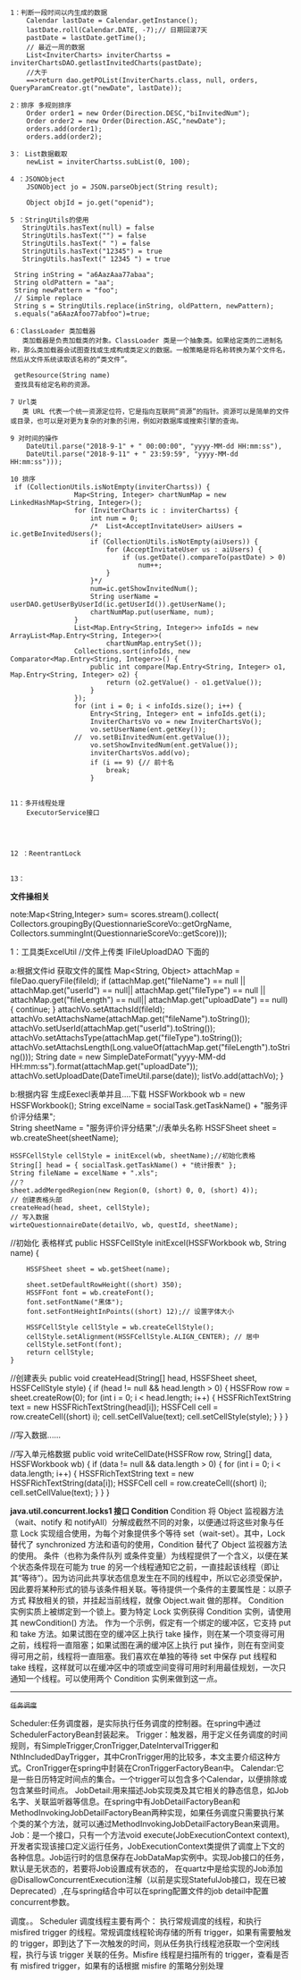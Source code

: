 ```
1：判断一段时间以内生成的数据
	Calendar lastDate = Calendar.getInstance();
	lastDate.roll(Calendar.DATE, -7);// 日期回滚7天
	pastDate = lastDate.getTime();
	// 最近一周的数据
	List<InviterCharts> inviterChartss = inviterChartsDAO.getlastInvitedCharts(pastDate);	
	//大于
	==>return dao.getPOList(InviterCharts.class, null, orders, QueryParamCreator.gt("newDate", lastDate));

2：排序 多规则排序
	Order order1 = new Order(Direction.DESC,"biInvitedNum");
	Order order2 = new Order(Direction.ASC,"newDate");
	orders.add(order1);
	orders.add(order2);	

3： List数据截取
	newList = inviterChartss.subList(0, 100);

4 ：JSONObject	
	JSONObject jo = JSON.parseObject(String result);
	
	Object objId = jo.get("openid");

5 ：StringUtils的使用
   StringUtils.hasText(null) = false
   StringUtils.hasText("") = false
   StringUtils.hasText(" ") = false
   StringUtils.hasText("12345") = true
   StringUtils.hasText(" 12345 ") = true

 String inString = "a6AazAaa77abaa";
 String oldPattern = "aa";
 String newPattern = "foo";
 // Simple replace
 String s = StringUtils.replace(inString, oldPattern, newPattern);
 s.equals("a6AazAfoo77abfoo")=true;

6：ClassLoader 类加载器
   类加载器是负责加载类的对象。ClassLoader 类是一个抽象类。如果给定类的二进制名称，那么类加载器会试图查找或生成构成类定义的数据。一般策略是将名称转换为某个文件名，然后从文件系统读取该名称的“类文件”。 
 
 getResource(String name) 
 查找具有给定名称的资源。

7 Url类
   类 URL 代表一个统一资源定位符，它是指向互联网“资源”的指针。资源可以是简单的文件或目录，也可以是对更为复杂的对象的引用，例如对数据库或搜索引擎的查询。 

9 对时间的操作
	DateUtil.parse("2018-9-1" + " 00:00:00", "yyyy-MM-dd HH:mm:ss"),
	DateUtil.parse("2018-9-11" + " 23:59:59", "yyyy-MM-dd HH:mm:ss")));

10 排序
 if (CollectionUtils.isNotEmpty(inviterChartss)) {
				Map<String, Integer> chartNumMap = new LinkedHashMap<String, Integer>();
				for (InviterCharts ic : inviterChartss) {
					int num = 0;
					/*	List<AcceptInvitateUser> aiUsers = ic.getBeInvitedUsers();
					if (CollectionUtils.isNotEmpty(aiUsers)) {
						for (AcceptInvitateUser us : aiUsers) {
							if (us.getDate().compareTo(pastDate) > 0)
								num++;
						}
					}*/
					num=ic.getShowInvitedNum();
					String userName = userDAO.getUserByUserId(ic.getUserId()).getUserName();
					chartNumMap.put(userName, num);
				}
				List<Map.Entry<String, Integer>> infoIds = new ArrayList<Map.Entry<String, Integer>>(
						chartNumMap.entrySet());
				Collections.sort(infoIds, new Comparator<Map.Entry<String, Integer>>() {
					public int compare(Map.Entry<String, Integer> o1, Map.Entry<String, Integer> o2) {
						return (o2.getValue() - o1.getValue());
					}
				});
				for (int i = 0; i < infoIds.size(); i++) {
					Entry<String, Integer> ent = infoIds.get(i);
					InviterChartsVo vo = new InviterChartsVo();
					vo.setUserName(ent.getKey());
				//	vo.setBiInvitedNum(ent.getValue());
					vo.setShowInvitedNum(ent.getValue());
					inviterChartsVos.add(vo);
					if (i == 9) {// 前十名
						break;
					}

	
11：多开线程处理
	ExecutorService接口




12 ：ReentrantLock
	

13：
```
**文件操相关**

note:Map<String,Integer>  sum= scores.stream().collect(  
	               Collectors.groupingBy(QuestionnarieScoreVo::getOrgName, Collectors.summingInt(QuestionnarieScoreVo::getScore)));  



1：工具类ExcelUtil
//文件上传类
IFileUploadDAO 下面的

a:根据文件id 获取文件的属性
Map<String, Object> attachMap = fileDao.queryFile(fileId);
	if (attachMap.get("fileName") == null || attachMap.get("userId") == null||
	 attachMap.get("fileType") == null || attachMap.get("fileLength") == null|| attachMap.get("uploadDate") == null) {
		continue;
		}
	attachVo.setAttachsId(fileId);
	attachVo.setAttachsName(attachMap.get("fileName").toString());
	attachVo.setUserId(attachMap.get("userId").toString());
	attachVo.setAttachsType(attachMap.get("fileType").toString());
	attachVo.setAttachsLength(Long.valueOf(attachMap.get("fileLength").toString()));
	String date = new SimpleDateFormat("yyyy-MM-dd HH:mm:ss").format(attachMap.get("uploadDate"));
	attachVo.setUploadDate(DateTimeUtil.parse(date));
	listVo.add(attachVo);
  }

b:根据内容 生成Eexecl表单并且....下载
	HSSFWorkbook wb = new HSSFWorkbook();
	String excelName = socialTask.getTaskName() + "服务评价评分结果";	
	String sheetName = "服务评价评分结果";//表单头名称
	HSSFSheet sheet = wb.createSheet(sheetName);

	HSSFCellStyle cellStyle = initExcel(wb, sheetName);//初始化表格
	String[] head = { socialTask.getTaskName() + "统计报表" };
	String fileName = excelName + ".xls";
	//？
	sheet.addMergedRegion(new Region(0, (short) 0, 0, (short) 4));
	// 创建表格头部
	createHead(head, sheet, cellStyle);
	// 写入数据
	wirteQuestionnaireDate(detailVo, wb, questId, sheetName);


//初始化 表格样式
	public HSSFCellStyle initExcel(HSSFWorkbook wb, String name) {

		HSSFSheet sheet = wb.getSheet(name);

		sheet.setDefaultRowHeight((short) 350);
		HSSFFont font = wb.createFont();
		font.setFontName("黑体");
		font.setFontHeightInPoints((short) 12);// 设置字体大小

		HSSFCellStyle cellStyle = wb.createCellStyle();
		cellStyle.setAlignment(HSSFCellStyle.ALIGN_CENTER); // 居中
		cellStyle.setFont(font);
		return cellStyle;
	}

//创建表头
	public void createHead(String[] head, HSSFSheet sheet, HSSFCellStyle style) {
		if (head != null && head.length > 0) {
			HSSFRow row = sheet.createRow(0);
			for (int i = 0; i < head.length; i++) {
				HSSFRichTextString text = new HSSFRichTextString(head[i]);
				HSSFCell cell = row.createCell((short) i);
				cell.setCellValue(text);
				cell.setCellStyle(style);
			}
		}
	}

//写入数据......


//写入单元格数据
	public void writeCellDate(HSSFRow row, String[] data, HSSFWorkbook wb) {
		if (data != null && data.length > 0) {
			for (int i = 0; i < data.length; i++) {
				HSSFRichTextString text = new HSSFRichTextString(data[i]);
				HSSFCell cell = row.createCell((short) i);
				cell.setCellValue(text);
			}
		}
	}


**java.util.concurrent.locks1 接口 Condition**
	Condition 将 Object 监视器方法（wait、notify 和 notifyAll）分解成截然不同的对象，以便通过将这些对象与任意 Lock 实现组合使用，为每个对象提供多个等待 set（wait-set）。其中，Lock 替代了 synchronized 方法和语句的使用，Condition 替代了 Object 监视器方法的使用。 
条件（也称为条件队列 或条件变量）为线程提供了一个含义，以便在某个状态条件现在可能为 true 的另一个线程通知它之前，一直挂起该线程（即让其“等待”）。因为访问此共享状态信息发生在不同的线程中，所以它必须受保护，因此要将某种形式的锁与该条件相关联。等待提供一个条件的主要属性是：以原子方式 释放相关的锁，并挂起当前线程，就像 Object.wait 做的那样。 
	Condition 实例实质上被绑定到一个锁上。要为特定 Lock 实例获得 Condition 实例，请使用其 newCondition() 方法。 
作为一个示例，假定有一个绑定的缓冲区，它支持 put 和 take 方法。如果试图在空的缓冲区上执行 take 操作，则在某一个项变得可用之前，线程将一直阻塞；如果试图在满的缓冲区上执行 put 操作，则在有空间变得可用之前，线程将一直阻塞。我们喜欢在单独的等待 set 中保存 put 线程和 take 线程，这样就可以在缓冲区中的项或空间变得可用时利用最佳规划，一次只通知一个线程。可以使用两个 Condition 实例来做到这一点。 

--------------------------------------------------------------------------
~~`任务调度`~~

Scheduler:任务调度器，是实际执行任务调度的控制器。在spring中通过SchedulerFactoryBean封装起来。
Trigger：触发器，用于定义任务调度的时间规则，有SimpleTrigger,CronTrigger,DateIntervalTrigger和NthIncludedDayTrigger，其中CronTrigger用的比较多，本文主要介绍这种方式。CronTrigger在spring中封装在CronTriggerFactoryBean中。
Calendar:它是一些日历特定时间点的集合。一个trigger可以包含多个Calendar，以便排除或包含某些时间点。
JobDetail:用来描述Job实现类及其它相关的静态信息，如Job名字、关联监听器等信息。在spring中有JobDetailFactoryBean和 MethodInvokingJobDetailFactoryBean两种实现，如果任务调度只需要执行某个类的某个方法，就可以通过MethodInvokingJobDetailFactoryBean来调用。
Job：是一个接口，只有一个方法void execute(JobExecutionContext context),开发者实现该接口定义运行任务，JobExecutionContext类提供了调度上下文的各种信息。Job运行时的信息保存在JobDataMap实例中。实现Job接口的任务，默认是无状态的，若要将Job设置成有状态的，
在quartz中是给实现的Job添加@DisallowConcurrentExecution注解（以前是实现StatefulJob接口，现在已被Deprecated）,在与spring结合中可以在spring配置文件的job detail中配置concurrent参数。

调度。。
Scheduler 调度线程主要有两个： 执行常规调度的线程，和执行 misfired trigger 的线程。常规调度线程轮询存储的所有 trigger，如果有需要触发的 trigger，即到达了下一次触发的时间，则从任务执行线程池获取一个空闲线程，执行与该 trigger 关联的任务。Misfire 
线程是扫描所有的 trigger，查看是否有 misfired trigger，如果有的话根据 misfire 的策略分别处理



